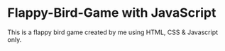 # Flappy-Bird-Game with JavaScript
This is a flappy bird game created by me using HTML, CSS & Javascript only.
